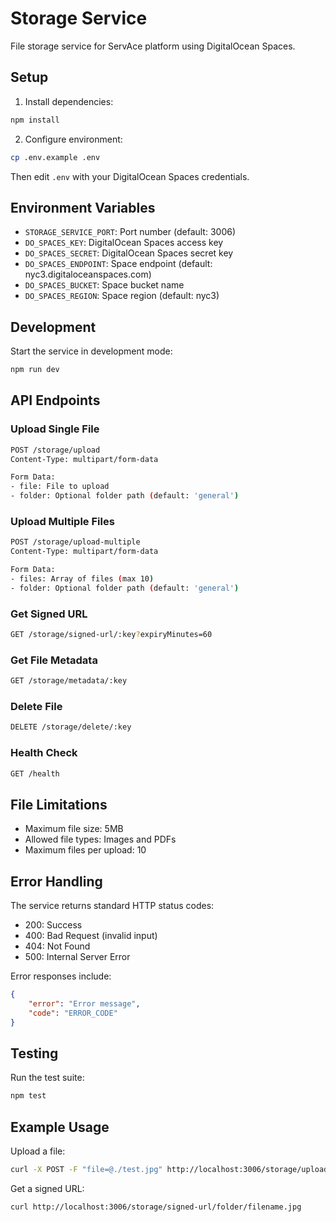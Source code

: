 # Storage Service

File storage service for ServAce platform using DigitalOcean Spaces.

## Setup

1. Install dependencies:
```bash
npm install
```

2. Configure environment:
```bash
cp .env.example .env
```
Then edit `.env` with your DigitalOcean Spaces credentials.

## Environment Variables

- `STORAGE_SERVICE_PORT`: Port number (default: 3006)
- `DO_SPACES_KEY`: DigitalOcean Spaces access key
- `DO_SPACES_SECRET`: DigitalOcean Spaces secret key
- `DO_SPACES_ENDPOINT`: Space endpoint (default: nyc3.digitaloceanspaces.com)
- `DO_SPACES_BUCKET`: Space bucket name
- `DO_SPACES_REGION`: Space region (default: nyc3)

## Development

Start the service in development mode:
```bash
npm run dev
```

## API Endpoints

### Upload Single File
```bash
POST /storage/upload
Content-Type: multipart/form-data

Form Data:
- file: File to upload
- folder: Optional folder path (default: 'general')
```

### Upload Multiple Files
```bash
POST /storage/upload-multiple
Content-Type: multipart/form-data

Form Data:
- files: Array of files (max 10)
- folder: Optional folder path (default: 'general')
```

### Get Signed URL
```bash
GET /storage/signed-url/:key?expiryMinutes=60
```

### Get File Metadata
```bash
GET /storage/metadata/:key
```

### Delete File
```bash
DELETE /storage/delete/:key
```

### Health Check
```bash
GET /health
```

## File Limitations

- Maximum file size: 5MB
- Allowed file types: Images and PDFs
- Maximum files per upload: 10

## Error Handling

The service returns standard HTTP status codes:
- 200: Success
- 400: Bad Request (invalid input)
- 404: Not Found
- 500: Internal Server Error

Error responses include:
```json
{
    "error": "Error message",
    "code": "ERROR_CODE"
}
```

## Testing

Run the test suite:
```bash
npm test
```

## Example Usage

Upload a file:
```bash
curl -X POST -F "file=@./test.jpg" http://localhost:3006/storage/upload
```

Get a signed URL:
```bash
curl http://localhost:3006/storage/signed-url/folder/filename.jpg
``` 
